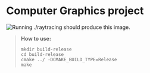 # Computer Graphics project
![Running `./raytracing` should produce this image.](project.ppm)
> **How to use:** 
> ```
> mkdir build-release
> cd build-release
> cmake ../ -DCMAKE_BUILD_TYPE=Release
> make
> ```
